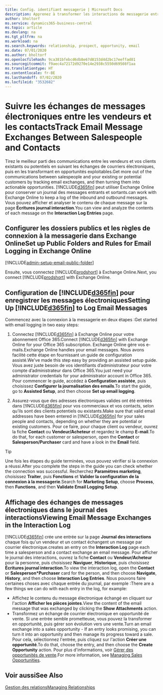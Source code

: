 ```yaml
---
title: Config. identifiant messagerie | Microsoft Docs
description: Apprenez à transformer les interactions de messagerie entre les vendeurs et les clients en véritables opportunités de vente.
author: bholtorf
ms.service: dynamics365-business-central
ms.topic: article
ms.devlang: na
ms.tgt_pltfrm: na
ms.workload: na
ms.search.keywords: relationship, prospect, opportunity, email
ms.date: 07/01/2020
ms.author: bholtorf
ms.openlocfilehash: 9ca381bfebcd6db8e67d8153d4d2bc17eeffad81
ms.sourcegitcommit: f9aec4a72172d9270e14e2938c5550d69508f1aa
ms.translationtype: HT
ms.contentlocale: fr-BE
ms.lasthandoff: 07/02/2020
ms.locfileid: "3532682"
---
```

# <a name="track-email-message-exchanges-between-salespeople-and-contacts"></a><span data-ttu-id="d70db-103">Suivre les échanges de messages électroniques entre les vendeurs et les contacts</span><span class="sxs-lookup"><span data-stu-id="d70db-103">Track Email Message Exchanges Between Salespeople and Contacts</span></span>

<span data-ttu-id="d70db-104">Tirez le meilleur parti des communications entre les vendeurs et vos clients existants ou potentiels en suivant les échanges de courriers électroniques, puis en les transformant en opportunités exploitables.</span><span class="sxs-lookup"><span data-stu-id="d70db-104">Get more out of the communications between salespeople and your existing or potential customers by tracking email exchanges, and then turning them into actionable opportunities.</span></span> [!INCLUDE[d365fin](includes/d365fin_md.md)] <span data-ttu-id="d70db-105">peut utiliser Exchange Online pour conserver un journal des messages entrants et sortants.</span><span class="sxs-lookup"><span data-stu-id="d70db-105">can work with Exchange Online to keep a log of the inbound and outbound messages.</span></span> <span data-ttu-id="d70db-106">Vous pouvez afficher et analyser le contenu de chaque message sur la page **Écritures journal interaction**.</span><span class="sxs-lookup"><span data-stu-id="d70db-106">You can view and analyze the contents of each message on the **Interaction Log Entries** page.</span></span>

## <a name="set-up-public-folders-and-rules-for-email-logging-in-exchange-online"></a><span data-ttu-id="d70db-107">Configurer les dossiers publics et les règles de connexion à la messagerie dans Exchange Online</span><span class="sxs-lookup"><span data-stu-id="d70db-107">Set up Public Folders and Rules for Email Logging in Exchange Online</span></span>

[!INCLUDE[admin-setup-email-public-folder](includes/admin-setup-email-public-folder.md)]

<span data-ttu-id="d70db-108">Ensuite, vous connectez [!INCLUDE[prodshort](includes/prodshort.md)] à Exchange Online.</span><span class="sxs-lookup"><span data-stu-id="d70db-108">Next, you connect [!INCLUDE[prodshort](includes/prodshort.md)] with Exchange Online.</span></span>

## <a name="setting-up-d365fin-to-log-email-messages"></a><span data-ttu-id="d70db-109">Configuration de [!INCLUDE[d365fin](includes/d365fin_md.md)] pour enregistrer les messages électroniques</span><span class="sxs-lookup"><span data-stu-id="d70db-109">Setting Up [!INCLUDE[d365fin](includes/d365fin_md.md)] to Log Email Messages</span></span>

<span data-ttu-id="d70db-110">Commencez avec la connexion à la messagerie en deux étapes :</span><span class="sxs-lookup"><span data-stu-id="d70db-110">Get started with email logging in two easy steps:</span></span>

1. <span data-ttu-id="d70db-111">Connectez [!INCLUDE[d365fin](includes/d365fin_md.md)] à Exchange Online pour votre abonnement Office 365.</span><span class="sxs-lookup"><span data-stu-id="d70db-111">Connect [!INCLUDE[d365fin](includes/d365fin_md.md)] with Exchange Online for your Office 365 subscription.</span></span> <span data-ttu-id="d70db-112">Exchange Online gère vos e-mails.</span><span class="sxs-lookup"><span data-stu-id="d70db-112">Exchange Online handles your email messages.</span></span> <span data-ttu-id="d70db-113">Nous avons facilité cette étape en fournissant un guide de configuration assisté.</span><span class="sxs-lookup"><span data-stu-id="d70db-113">We've made this step easy by providing an assisted setup guide.</span></span> <span data-ttu-id="d70db-114">Vous avez juste besoin de vos identifiants d’administrateur pour votre compte d’administrateur dans Office 365.</span><span class="sxs-lookup"><span data-stu-id="d70db-114">You just need your administrator credentials for your administrator account in Office 365.</span></span> <span data-ttu-id="d70db-115">Pour commencer le guide, accédez à **Configuration assistée**, puis choisissez **Configurer la journalisation des emails**.</span><span class="sxs-lookup"><span data-stu-id="d70db-115">To start the guide, go to **Assisted Setup**, and then choose **Set up email logging**.</span></span>  

2. <span data-ttu-id="d70db-116">Assurez-vous que des adresses électroniques valides ont été entrées dans [!INCLUDE[d365fin](includes/d365fin_md.md)] pour vos commerciaux et vos contacts, selon qu’ils sont des clients potentiels ou existants.</span><span class="sxs-lookup"><span data-stu-id="d70db-116">Make sure that valid email addresses have been entered in [!INCLUDE[d365fin](includes/d365fin_md.md)] for your sales people and contacts, depending on whether they are potential or existing customers.</span></span> <span data-ttu-id="d70db-117">Pour ce faire, pour chaque client ou vendeur, ouvrez la fiche **Contact** ou **Vendeur/Acheteur** et regardez le champ **E-mail**.</span><span class="sxs-lookup"><span data-stu-id="d70db-117">To do that, for each customer or salesperson, open the **Contact** or **Salesperson/Purchaser** card and have a look in the **Email** field.</span></span>

> [!Tip]
> <span data-ttu-id="d70db-118">Une fois les étapes du guide terminées, vous pouvez vérifier si la connexion a réussi.</span><span class="sxs-lookup"><span data-stu-id="d70db-118">After you complete the steps in the guide you can check whether the connection was successful.</span></span> <span data-ttu-id="d70db-119">Recherchez **Paramètres marketing**, choisissez **Traiter**, puis **Fonctions** et **Valider la configuration de la connexion à la messagerie**.</span><span class="sxs-lookup"><span data-stu-id="d70db-119">Search for **Marketing Setup**, choose **Process**, then **Functions**, and then **Validate Email Logging Setup**.</span></span>

## <a name="viewing-email-message-exchanges-in-the-interaction-log"></a><span data-ttu-id="d70db-120">Affichage des échanges de messages électroniques dans le journal des interactions</span><span class="sxs-lookup"><span data-stu-id="d70db-120">Viewing Email Message Exchanges in the Interaction Log</span></span>

[!INCLUDE[d365fin](includes/d365fin_md.md)] <span data-ttu-id="d70db-121">crée une entrée sur la page **Journal des interactions** chaque fois qu'un vendeur et un contact échangent un message par courrier électronique.</span><span class="sxs-lookup"><span data-stu-id="d70db-121">creates an entry on the **Interaction Log** page each time a salesperson and a contact exchange an email message.</span></span> <span data-ttu-id="d70db-122">Pour afficher le journal des interactions, ouvrez la fiche **Contact** ou **Vendeur/Acheteur** pour la personne, puis choisissez **Naviguer**, **Historique**, puis choisissez **Écritures journal interaction**.</span><span class="sxs-lookup"><span data-stu-id="d70db-122">To view the interaction log, open the **Contact** or **Salesperson\*Purchaser** card for the person, and then choose **Navigate**, **History**, and then choose **Interaction Log Entries**.</span></span> <span data-ttu-id="d70db-123">Nous pouvons faire certaines choses avec chaque entrée du journal, par exemple :</span><span class="sxs-lookup"><span data-stu-id="d70db-123">There are a few things we can do with each entry in the log, for example:</span></span>

- <span data-ttu-id="d70db-124">Affichez le contenu du message électronique échangé en cliquant sur l'action **Afficher les pièces jointes**.</span><span class="sxs-lookup"><span data-stu-id="d70db-124">View the content of the email message that was exchanged by clicking the **Show Attachments** action.</span></span>
- <span data-ttu-id="d70db-125">Transformez un échange de courrier électronique en opportunité de vente. Si une entrée semble prometteuse, vous pouvez la transformer en opportunité, puis gérer son évolution vers une vente.</span><span class="sxs-lookup"><span data-stu-id="d70db-125">Turn an email exchange into a sales opportunity - If an entry looks promising, you can turn it into an opportunity and then manage its progress toward a sale.</span></span> <span data-ttu-id="d70db-126">Pour cela, sélectionnez l'entrée, puis cliquez sur l'action **Créer une opportunité**.</span><span class="sxs-lookup"><span data-stu-id="d70db-126">To do that, choose the entry, and then choose the **Create Opportunity** action.</span></span> <span data-ttu-id="d70db-127">Pour plus d'informations, voir [Gérer des opportunités de vente](marketing-manage-sales-opportunities.md).</span><span class="sxs-lookup"><span data-stu-id="d70db-127">For more information, see [Managing Sales Opportunities](marketing-manage-sales-opportunities.md).</span></span>

## <a name="see-also"></a><span data-ttu-id="d70db-128">Voir aussi</span><span class="sxs-lookup"><span data-stu-id="d70db-128">See Also</span></span>
[<span data-ttu-id="d70db-129">Gestion des relations</span><span class="sxs-lookup"><span data-stu-id="d70db-129">Managing Relationships</span></span>](marketing-relationship-management.md)

